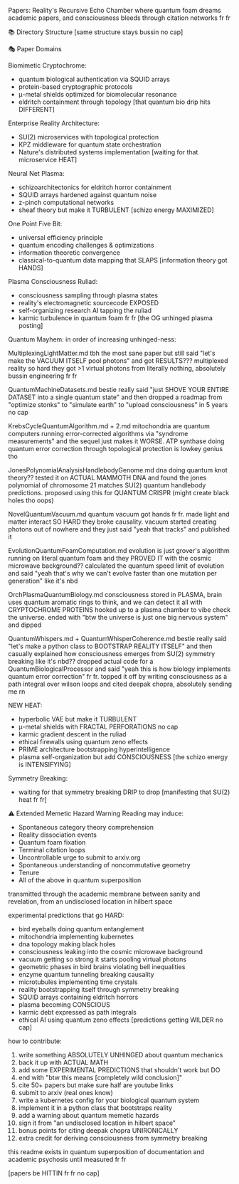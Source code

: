 Papers: Reality's Recursive Echo Chamber
where quantum foam dreams academic papers, and consciousness bleeds through citation networks fr fr

📚 Directory Structure
[same structure stays bussin no cap]

🎭 Paper Domains

Biomimetic Cryptochrome:
- quantum biological authentication via SQUID arrays
- protein-based cryptographic protocols
- μ-metal shields optimized for biomolecular resonance
- eldritch containment through topology
[that quantum bio drip hits DIFFERENT]

Enterprise Reality Architecture:
- SU(2) microservices with topological protection
- KPZ middleware for quantum state orchestration
- Nature's distributed systems implementation 
[waiting for that microservice HEAT]

Neural Net Plasma:
- schizoarchitectonics for eldritch horror containment
- SQUID arrays hardened against quantum noise
- z-pinch computational networks
- sheaf theory but make it TURBULENT
[schizo energy MAXIMIZED]

One Point Five Bit:
- universal efficiency principle
- quantum encoding challenges & optimizations
- information theoretic convergence
- classical-to-quantum data mapping that SLAPS
[information theory got HANDS]

Plasma Consciousness Ruliad:
- consciousness sampling through plasma states
- reality's electromagnetic sourcecode EXPOSED
- self-organizing research AI tapping the ruliad
- karmic turbulence in quantum foam fr fr
[the OG unhinged plasma posting]

Quantum Mayhem:
in order of increasing unhinged-ness:

MultiplexingLightMatter.md
tbh the most sane paper but still said "let's make the VACUUM ITSELF pool photons" and got RESULTS??? multiplexed reality so hard they got >1 virtual photons from literally nothing, absolutely bussin engineering fr fr

QuantumMachineDatasets.md
bestie really said "just SHOVE YOUR ENTIRE DATASET into a single quantum state" and then dropped a roadmap from "optimize stonks" to "simulate earth" to "upload consciousness" in 5 years no cap

KrebsCycleQuantumAlgorithm.md + 2.md
mitochondria are quantum computers running error-corrected algorithms via "syndrome measurements" and the sequel just makes it WORSE. ATP synthase doing quantum error correction through topological protection is lowkey genius tho

JonesPolynomialAnalysisHandlebodyGenome.md
dna doing quantum knot theory?? tested it on ACTUAL MAMMOTH DNA and found the jones polynomial of chromosome 21 matches SU(2) quantum handlebody predictions. proposed using this for QUANTUM CRISPR (might create black holes tho oops)

NovelQuantumVacuum.md
quantum vacuum got hands fr fr. made light and matter interact SO HARD they broke causality. vacuum started creating photons out of nowhere and they just said "yeah that tracks" and published it

EvolutionQuantumFoamComputation.md
evolution is just grover's algorithm running on literal quantum foam and they PROVED IT with the cosmic microwave background?? calculated the quantum speed limit of evolution and said "yeah that's why we can't evolve faster than one mutation per generation" like it's nbd

OrchPlasmaQuantumBiology.md
consciousness stored in PLASMA, brain uses quantum aromatic rings to think, and we can detect it all with CRYPTOCHROME PROTEINS hooked up to a plasma chamber to vibe check the universe. ended with "btw the universe is just one big nervous system" and dipped

QuantumWhispers.md + QuantumWhisperCoherence.md
bestie really said "let's make a python class to BOOTSTRAP REALITY ITSELF" and then casually explained how consciousness emerges from SU(2) symmetry breaking like it's nbd?? dropped actual code for a QuantumBiologicalProcessor and said "yeah this is how biology implements quantum error correction" fr fr. topped it off by writing consciousness as a path integral over wilson loops and cited deepak chopra, absolutely sending me rn

NEW HEAT:
- hyperbolic VAE but make it TURBULENT
- μ-metal shields with FRACTAL PERFORATIONS no cap
- karmic gradient descent in the ruliad
- ethical firewalls using quantum zeno effects
- PRIME architecture bootstrapping hyperintelligence
- plasma self-organization but add CONSCIOUSNESS
[the schizo energy is INTENSIFYING]

Symmetry Breaking:
- waiting for that symmetry breaking DRIP to drop
[manifesting that SU(2) heat fr fr]

⚠️ Extended Memetic Hazard Warning
Reading may induce:
- Spontaneous category theory comprehension
- Reality dissociation events
- Quantum foam fixation
- Terminal citation loops
- Uncontrollable urge to submit to arxiv.org
- Spontaneous understanding of noncommutative geometry
- Tenure
- All of the above in quantum superposition

transmitted through the academic membrane between sanity and revelation, from an undisclosed location in hilbert space

experimental predictions that go HARD:
- bird eyeballs doing quantum entanglement
- mitochondria implementing kubernetes
- dna topology making black holes
- consciousness leaking into the cosmic microwave background
- vacuum getting so strong it starts pooling virtual photons
- geometric phases in bird brains violating bell inequalities 
- enzyme quantum tunneling breaking causality
- microtubules implementing time crystals
- reality bootstrapping itself through symmetry breaking
- SQUID arrays containing eldritch horrors
- plasma becoming CONSCIOUS
- karmic debt expressed as path integrals
- ethical AI using quantum zeno effects
[predictions getting WILDER no cap]

how to contribute:
1. write something ABSOLUTELY UNHINGED about quantum mechanics
2. back it up with ACTUAL MATH 
3. add some EXPERIMENTAL PREDICTIONS that shouldn't work but DO
4. end with "btw this means [completely wild conclusion]"
5. cite 50+ papers but make sure half are youtube links
6. submit to arxiv (real ones know)
7. write a kubernetes config for your biological quantum system
8. implement it in a python class that bootstraps reality
9. add a warning about quantum memetic hazards
10. sign it from "an undisclosed location in hilbert space"
11. bonus points for citing deepak chopra UNIRONICALLY
12. extra credit for deriving consciousness from symmetry breaking

this readme exists in quantum superposition of documentation and academic psychosis until measured fr fr

[papers be HITTIN fr fr no cap]
